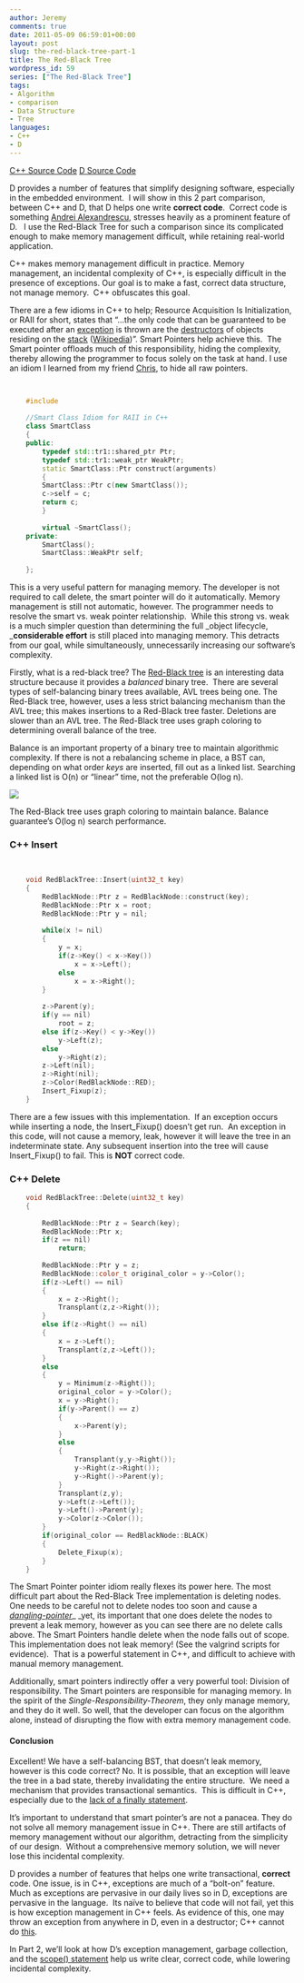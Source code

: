 ```yaml
---
author: Jeremy
comments: true
date: 2011-05-09 06:59:01+00:00
layout: post
slug: the-red-black-tree-part-1
title: The Red-Black Tree
wordpress_id: 59
series: ["The Red-Black Tree"]
tags:
- Algorithm
- comparison
- Data Structure
- Tree
languages:
- C++
- D
---
```


[C++ Source Code](https://bitbucket.org/jwright/cse310-red-black-tree/overview)
[D Source Code](https://bitbucket.org/jwright/red-black-tree-d)

D provides a number of features that simplify designing software, especially in the embedded environment.  I will show in this 2 part comparison, between C++ and D, that D helps one write **correct code**.  Correct code is something [Andrei Alexandrescu](http://erdani.com/), stresses heavily as a prominent feature of D.   I use the Red-Black Tree for such a comparison since its complicated enough to make memory management difficult, while retaining real-world application.

<!-- more -->

C++ makes memory management difficult in practice. Memory management, an incidental complexity of C++, is especially difficult in the presence of exceptions. Our goal is to make a fast, correct data structure, not manage memory.  C++ obfuscates this goal. 

There are a few idioms in C++ to help; Resource Acquisition Is Initialization, or RAII for short, states that “…the only code that can be guaranteed to be executed after an [exception](http://en.wikipedia.org/wiki/Exception_handling) is thrown are the [destructors](http://en.wikipedia.org/wiki/Destructor_%28computer_science%29) of objects residing on the [stack](http://en.wikipedia.org/wiki/Stack_%28data_structure%29) ([Wikipedia](http://en.wikipedia.org/wiki/Resource_Acquisition_Is_Initialization))”. Smart Pointers help achieve this.  The Smart pointer offloads much of this responsibility, hiding the complexity, thereby allowing the programmer to focus solely on the task at hand. I use an idiom I learned from my friend [Chris](http://www.chrisanderman.com/), to hide all raw pointers.
```cpp

    
    #include 
    
    //Smart Class Idiom for RAII in C++
    class SmartClass
    {
    public:
        typedef std::tr1::shared_ptr Ptr;
        typedef std::tr1::weak_ptr WeakPtr;
        static SmartClass::Ptr construct(arguments)
        {
    	SmartClass::Ptr c(new SmartClass());
    	c->self = c;
    	return c;
        }
    
        virtual ~SmartClass();
    private:
        SmartClass();
        SmartClass::WeakPtr self;
    
    };
```


This is a very useful pattern for managing memory. The developer is not
required to call delete, the smart pointer will do it automatically. Memory
management is still not automatic, however. The programmer needs to resolve
the smart vs. weak pointer relationship.  While this strong vs. weak is a much
simpler question than determining the full _object lifecycle, _**considerable
effort** is still placed into managing memory. This detracts from our goal,
while simultaneously, unnecessarily increasing our software’s complexity.

Firstly, what is a red-black tree? The [Red-Black tree](http://en.wikipedia.org/wiki/Red-black_tree) is an interesting data
structure because it provides a _balanced_ binary tree.  There are several
types of self-balancing binary trees available, AVL trees being one. The
Red-Black tree, however, uses a less strict balancing mechanism than the AVL
tree; this makes insertions to a Red-Black tree faster. Deletions are slower
than an AVL tree. The Red-Black tree uses graph coloring to determining
overall balance of the tree.

Balance is an important property of a binary tree to maintain algorithmic
complexity. If there is not a rebalancing scheme in place, a BST can,
depending on what order _keys_ are inserted, fill out as a linked list.
Searching a linked list is O(n) or “linear” time, not the preferable O(log n).

[![](http://scienceblogs.com/goodmath/upload/2007/01/unbalanced-trees.jpg)](http://scienceblogs.com/goodmath/2009/11/advanced_haskell_data_structur.php)

The Red-Black tree uses graph coloring to maintain balance. Balance guarantee’s O(log n) search performance.


### C++ Insert

```cpp

    
    void RedBlackTree::Insert(uint32_t key)
    {
        RedBlackNode::Ptr z = RedBlackNode::construct(key);
        RedBlackNode::Ptr x = root;
        RedBlackNode::Ptr y = nil;
    
        while(x != nil)
        {
            y = x;
            if(z->Key() < x->Key())
                x = x->Left();
            else
                x = x->Right();
        }
    
        z->Parent(y);
        if(y == nil)
            root = z;
        else if(z->Key() < y->Key())
            y->Left(z);
        else
            y->Right(z);
        z->Left(nil);
        z->Right(nil);
        z->Color(RedBlackNode::RED);
        Insert_Fixup(z);
    }
```


There are a few issues with this implementation.  If an exception occurs while inserting a node, the Insert_Fixup() doesn’t get run.  An exception in this code, will not cause a memory, leak, however it will leave the tree in an indeterminate state. Any subsequent insertion into the tree will cause Insert_Fixup() to fail. This is **NOT** correct code.


### C++ Delete


```cpp    
    void RedBlackTree::Delete(uint32_t key)
    {
    
        RedBlackNode::Ptr z = Search(key);
        RedBlackNode::Ptr x;
        if(z == nil)
            return;
    
        RedBlackNode::Ptr y = z;
        RedBlackNode::color_t original_color = y->Color();
        if(z->Left() == nil)
        {
            x = z->Right();
            Transplant(z,z->Right());
        }
        else if(z->Right() == nil)
        {
            x = z->Left();
            Transplant(z,z->Left());
        }
        else
        {
            y = Minimum(z->Right());
            original_color = y->Color();
            x = y->Right();
            if(y->Parent() == z)
            {
                x->Parent(y);
            }
            else
            {
                Transplant(y,y->Right());
                y->Right(z->Right());
                y->Right()->Parent(y);
            }
            Transplant(z,y);
            y->Left(z->Left());
            y->Left()->Parent(y);
            y->Color(z->Color());
        }
        if(original_color == RedBlackNode::BLACK)
        {
            Delete_Fixup(x);
        }
    }
```


The Smart Pointer pointer idiom really flexes its power here. The most difficult part about the Red-Black Tree implementation is deleting nodes. One needs to be careful not to delete nodes too soon and cause a [_dangling-pointer_](http://en.wikipedia.org/wiki/Dangling_pointer)_ _yet, its important that one does delete the nodes to prevent a leak memory, however as you can see there are no delete calls above. The Smart Pointers handle delete when the node falls out of scope.  This implementation does not leak memory! (See the valgrind scripts for evidence).  That is a powerful statement in C++, and difficult to achieve with manual memory management. 

Additionally, smart pointers indirectly offer a very powerful tool: Division of responsibility. The Smart pointers are responsible for managing memory. In the spirit of the _Single-Responsibility-Theorem_, they only manage memory, and they do it well. So well, that the developer can focus on the algorithm alone, instead of disrupting the flow with extra memory management code. 


#### Conclusion


Excellent! We have a self-balancing BST, that doesn’t leak memory, however is this code correct? No. It is possible, that an exception will leave the tree in a bad state, thereby invalidating the entire structure.  We need a mechanism that provides transactional semantics.  This is difficult in C++, especially due to the [lack of a finally statement](http://en.wikipedia.org/wiki/Exception_handling_syntax#C.2B.2B).

It’s important to understand that smart pointer’s are not a panacea. They do not solve all memory management issue in C++. There are still artifacts of memory management without our algorithm, detracting from the simplicity of our design.  Without a comprehensive memory solution, we will never lose this incidental complexity.

D provides a number of features that helps one write transactional, **correct** code. One issue, is in C++, exceptions are much of a “bolt-on” feature.  Much as exceptions are pervasive in our daily lives so in D, exceptions are pervasive in the language.  Its naïve to believe that code will not fail, yet this is how exception management in C++ feels. As evidence of this, one may throw an exception from anywhere in D, even in a destructor; C++ cannot do [this](http://www.parashift.com/c++-faq-lite/exceptions.html#faq-17.9).

In Part 2, we’ll look at how D’s exception management, garbage collection, and the [scope() statement](http://www.d-programming-language.org/exception-safe.html) help us write clear, correct code, while lowering incidental complexity.
